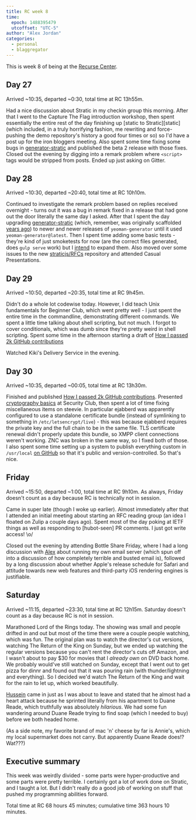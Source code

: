 ```yaml
---
title: RC week 8
time:
  epoch: 1488395479
  utcoffset: "UTC-5"
author: "Alex Jordan"
categories:
  - personal
  - blaggregator
---
```


This is week 8 of being at the [Recurse Center][]. 

<script async defer src="https://www.recurse-scout.com/loader.js?t=3d49e64361d4b897ffd2fd56dcd93ca4"></script>

## Day 27

Arrived ~10:35, departed ~0:30, total time at RC 13h55m.

Had a nice discussion about Stratic in my checkin group this morning. After that I went to the Capture The Flag introduction workshop, then spent essentially the entire rest of the day finishing up [static to Stratic][static] (which included, in a truly horrifying fashion, me rewriting and force-pushing the demo repository's history a good four times or so) so I'd have a post up for the iron bloggers meeting. Also spent some time fixing some bugs in [generator-stratic][] and published the beta 2 release with those fixes. Closed out the evening by digging into a remark problem where `<script>` tags would be stripped from posts. Ended up just asking on Gitter.

## Day 28

Arrived ~10:30, departed ~20:40, total time at RC 10h10m.

Continued to investigate the remark problem based on replies received overnight - turns out it was a bug in remark fixed in a release that had gone out the door literally the same day I asked. After that I spent the day upgrading [generator-stratic][] (which, remember, was originally scaffolded [years ago][]) to newer and newer releases of `yeoman-generator` until it used `yeoman-generator@latest`. Then I spent time adding some basic tests - they're kind of just smoketests for now (are the correct files generated, does `gulp serve` work) but I [intend][] to expand them. Also moved over some issues to the new [straticjs/RFCs][rfcs] repository and attended Casual Presentations.

## Day 29

Arrived ~10:50, departed ~20:35, total time at RC 9h45m.

Didn't do a whole lot codewise today. However, I did teach Unix fundamentals for Beginner Club, which went pretty well - I just spent the entire time in the commandline, demonstrating different commands. We spent a little time talking about shell scripting, but not much. I forgot to cover conditionals, which was dumb since they're pretty weird in shell scripting. Spent some time in the afternoon starting a draft of [How I passed 2k GitHub contributions][2k]

Watched Kiki's Delivery Service in the evening.

## Day 30

Arrived ~10:35, departed ~00:05, total time at RC 13h30m.

Finished and published [How I passed 2k GitHub contributions][2k]. Presented [cryptography basics][] at Security Club, then spent a lot of time fixing miscellaneous items on steevie. In particular ejabberd was apparently configured to use a standalone certificate bundle (instead of symlinking to something in `/etc/letsencrypt/live`) - this was because ejabberd requires the private key and the full chain to be in the same file. TLS certificate renewal didn't properly update this bundle, so XMPP client connections weren't working. ZNC was broken in the same way, so I fixed both of those. I also spent some time setting up a system to publish everything custom in `/usr/local` [on GitHub][usrlocal] so that it's public and version-controlled. So that's nice.

## Friday

Arrived ~15:50, departed ~1:00, total time at RC 9h10m. As always, Friday doesn't count as a day because RC is technically not in session.

Came in super late (though I woke up earlier). Almost immediately after that I attended an initial meeting about starting an RFC reading group (an idea I floated on Zulip a couple days ago). Spent most of the day poking at IETF things as well as responding to [hubot-seen] PR comments. I just got write access! \o/

Closed out the evening by attending Bottle Share Friday, where I had a long discussion with [Alex][] about running my own email server (which spun off into a discussion of how completely terrible and busted email is), followed by a long discussion about whether Apple's release schedule for Safari and attitude towards new web features and third-party iOS rendering engines is justifiable.

## Saturday

Arrived ~11:15, departed ~23:30, total time at RC 12h15m. Saturday doesn't count as a day because RC is not in session.

Marathoned Lord of the Rings today. The showing was small and people drifted in and out but most of the time there were a couple people watching, which was fun. The original plan was to watch the director's cut versions, watching The Return of the King on Sunday, but we ended up watching the regular versions because you can't rent the director's cuts off Amazon, and I wasn't about to pay $30 for movies that I _already own_ on DVD back home. We probably would've still watched on Sunday, except that I went out to get pizza for dinnr and found out that it was pouring rain (with thunder/lightning and everything). So I decided we'd watch The Return of the King and wait for the rain to let up, which worked beautifully.

[Hussein][] came in just as I was about to leave and stated that he almost had a heart attack because he sprinted literally from his apartment to Duane Reade, which truthfully was absolutely _hilarious_. We had some fun wandering around Duane Reade trying to find soap (which I needed to buy) before we both headed home.

(As a side note, my favorite brand of mac 'n' cheese by far is Annie's, which my local supermarket does not carry. But apparently Duane Reade does!? Wat???)

## Executive summary

This week was weirdly divided - some parts were hyper-productive and some parts were pretty terrible. I certainly got a lot of work done on Stratic, and I taught a lot. But I didn't really do a good job of working on stuff that pushed my programming abilities forward.

Total time at RC 68 hours 45 minutes; cumulative time 363 hours 10 minutes.

 [Recurse Center]: https://recurse.com
 [static to Stratic]: https://strugee.net/blog/2017/02/static-to-stratic
 [generator-stratic]: https://github.com/straticjs/generator-stratic
 [years ago]: https://strugee.net/blog/2014/12/new-blog-new-site
 [intend]: https://github.com/straticjs/generator-stratic/issues/11
 [rfcs]: https://github.com/straticjs/RFCs
 [2k]: https://strugee.net/blog/2017/02/how-i-passed-2k-github-contributions
 [cryptography basics]: https://strugee.net/presentation-cryptography-basics
 [usrlocal]: https://github.com/strugee/steevie-usr-local
 [Alex]: http://www.aberke.com/
 [Hussein]: https://github.com/Husseinfarah93
